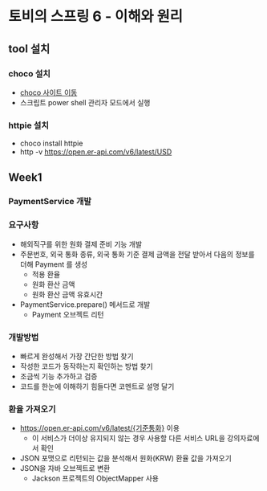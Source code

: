 # 토비의 스프링 6 - 이해와 원리
## tool 설치
### choco 설치
  - [choco 사이트 이동](https://chocolatey.org/install)
  - 스크립트 power shell 관리자 모드에서 실행
### httpie 설치
  - choco install httpie
  - http -v https://open.er-api.com/v6/latest/USD
## Week1
### PaymentService 개발
### 요구사항
- 해외직구를 위한 원화 결제 준비 기능 개발
- 주문번호, 외국 통화 종류, 외국 통화 기준 결제 금액을 전달 받아서 다음의 정보를 더해 Payment 를 생성
  - 적용 환율
  - 원화 환산 금액
  - 원화 환산 금액 유효시간
- PaymentService.prepare() 메서드로 개발
  - Payment 오브젝트 리턴
### 개발방법
- 빠르게 완성해서 가장 간단한 방법 찾기
- 작성한 코드가 동작하는지 확인하는 방법 찾기
- 조금씩 기능 추가하고 검증
- 코드를 한눈에 이해하기 힘들다면 코멘트로 설명 달기
### 환율 가져오기
- https://open.er-api.com/v6/latest/{기준통화} 이용
  - 이 서비스가 더이상 유지되지 않는 경우 사용할 다른 서비스 URL을 강의자료에서 확인
- JSON 포맷으로 리턴되는 값을 분석해서 원화(KRW) 환율 값을 가져오기
- JSON을 자바 오브젝트로 변환
  - Jackson 프로젝트의 ObjectMapper 사용